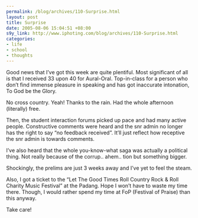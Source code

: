 ```yaml
--- 
permalink: /blog/archives/110-Surprise.html
layout: post
title: Surprise
date: 2005-08-06 15:04:51 +08:00
s9y_link: http://www.iphoting.com/blog/archives/110-Surprise.html
categories: 
- life
- school
- thoughts
---
```

<p class="whiteline"><p>Good news that I&#8217;ve got this week are quite plentiful. Most significant of all is that I received 33 upon 40 for Aural-Oral. Top-in-class for a person who don&#8217;t find immense pleasure in speaking and has got inaccurate intonation, To God be the Glory.</p>
</p><p class="whiteline"><p>No cross country. Yeah! Thanks to the rain. Had the whole afternoon (literally) free.</p>
</p><p class="whiteline"><p>Then, the student interaction forums picked up pace and had many active people. Constructive comments were heard and the snr admin no longer has the right to say &#8220;no feedback received&#8221;. It&#8217;ll just reflect how receptive the snr admin is towards comments.</p>
</p><p class="whiteline"><p>I&#8217;ve also heard that the whole you-know-what saga was actually a political thing. Not really because of the corrup.. ahem.. tion but something bigger.</p>
</p><p class="whiteline"><p>Shockingly, the prelims are just 3 weeks away and I&#8217;ve yet to feel the steam.</p>
</p><p class="whiteline"><p>Also, I got a ticket to the &#8220;Let The Good Times Roll Country Rock &amp; Roll Charity Music Festival&#8221; at the Padang. Hope I won&#8217;t have to waste my time there. Though, I would rather spend my time at FoP (Festival of Praise) than this anyway.</p>
</p><p class="break"><p>Take care!</p></p>
